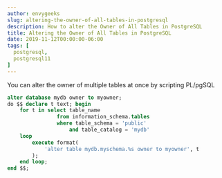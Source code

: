 ```yaml
---
author: envygeeks
slug: altering-the-owner-of-all-tables-in-postgresql
description: How to alter the Owner of All Tables in PostgreSQL
title: Altering the Owner of All Tables in PostgreSQL
date: 2019-11-12T00:00:00-06:00
tags: [
  postgresql,
  postgresql11
]
---
```


You can alter the owner of multiple tables at once by scripting PL/pgSQL 

```sql
alter database mydb owner to myowner;
do $$ declare t text; begin
    for t in select table_name
                from information_schema.tables
                where table_schema = 'public'
                    and table_catalog = 'mydb'
    loop
        execute format(
            'alter table mydb.myschema.%s owner to myowner', t
        );
    end loop;
end $$;
```
